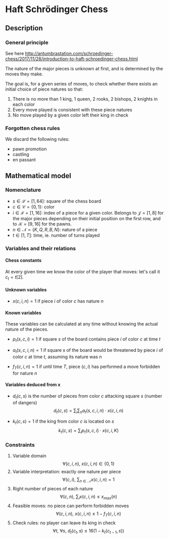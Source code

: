 # Haft Schrödinger Chess

## Description

### General principle

See here <http://antumbrastation.com/schroedinger-chess/2017/11/28/introduction-to-haft-schroedinger-chess.html>

The nature of the major pieces is unknown at first, and is determined by the moves they make.

The goal is, for a given series of moves, to check whether there exists an initial choice of piece natures so that:
1. There is no more than 1 king, 1 queen, 2 rooks, 2 bishops, 2 knights in each color
2. Every move played is consistent with these piece natures
3. No move played by a given color left their king in check

### Forgotten chess rules

We discard the following rules:
- pawn promotion
- castling
- en passant

## Mathematical model

### Nomenclature

- $s \in \mathcal{S} = [1, 64]$: square of the chess board
- $c \in \mathcal{C} = \{0, 1\}$: color
- $i \in \mathcal{I} = [1, 16]$: index of a piece for a given color. Belongs to $\mathcal{J} = [1, 8]$ for the major pieces depending on their initial position on the first row, and to $\mathcal{K} = [9, 16]$ for the pawns.
- $n \in \mathcal{N} = \{K, Q, R, B, N\}$: nature of a piece
- $t \in [1, T]$: time, ie. number of turns played

### Variables and their relations

#### Chess constants

At every given time we know the color of the player that moves: let's call it $c_t = t [2]$.

#### Unknown variables

- $x(c, i, n) = 1$ if piece $i$ of color $c$ has nature $n$

#### Known variables

These variables can be calculated at any time without knowing the actual nature of the pieces.

- $p_t(s, c, i) = 1$ if square $s$ of the board contains piece $i$ of color $c$ at time $t$

- $a_t(s, c, i, n) = 1$ if square $s$ of the board would be threatened by piece $i$ of color $c$ at time $t$, assuming its nature was $n$

- $f_T(c, i, n) = 1$ if until time $T$, piece $(c, i)$ has performed a move forbidden for nature $n$

#### Variables deduced from x

- $d_t(c, s)$ is the number of pieces from color $c$ attacking square $s$ (number of dangers)
$$ d_t(c, s) = \sum_i \sum_n a_{t}(s, c, i, n) \cdot x(c, i, n)$$

- $k_t(c, s) = 1$ if the king from color $c$ is located on $s$
$$ k_t(c, s) = \sum_i p_t (s, c, i) \cdot x(c, i, K)$$

### Constraints

1. Variable domain
$$\forall (c, i, n), ~x(c, i, n) \in \{0, 1\}$$
2. Variable interpretation: exactly one nature per piece
$$\forall (c, i), ~\sum_{n \in \mathcal{N}} x(c, i, n) = 1$$
3. Right number of pieces of each nature
$$ \forall (c, n), ~\sum_i x(c, i, n) \leq x_{max} (n)$$
4. Feasible moves: no piece can perform forbidden moves
$$\forall (c, i, n), ~x(c, i, n) \leq 1 - f_T(c, i, n)$$
5. Check rules: no player can leave its king in check
$$ \forall t, ~ \forall s, ~ d_t(c_t, s) \leq 16 (1 - k_t(c_{t-1}, s))$$

